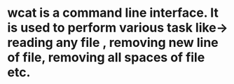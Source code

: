 # wcat is a command line interface. It is used to perform various task like-> reading any file , removing new line of file, removing all spaces of file etc.
